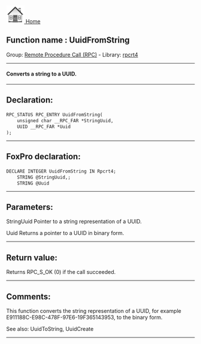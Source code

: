 [<img src="../../images/home.png"> Home ](https://github.com/VFPX/Win32API)  

## Function name : UuidFromString
Group: [Remote Procedure Call (RPC)](../../functions_group.md#Remote_Procedure_Call_(RPC))  -  Library: [rpcrt4](../../../libraries.md#rpcrt4)  
***  


#### Converts a string to a UUID.
***  


## Declaration:
```foxpro  
RPC_STATUS RPC_ENTRY UuidFromString(
	unsigned char __RPC_FAR *StringUuid,
	UUID __RPC_FAR *Uuid
);  
```  
***  


## FoxPro declaration:
```foxpro  
DECLARE INTEGER UuidFromString IN Rpcrt4;
	STRING @StringUuid,;
	STRING @Uuid  
```  
***  


## Parameters:
StringUuid
Pointer to a string representation of a UUID.

Uuid
Returns a pointer to a UUID in binary form.  
***  


## Return value:
Returns RPC_S_OK (0) if the call succeeded.  
***  


## Comments:
This function converts the string representation of a UUID, for example E911188C-E98C-478F-97E6-19F365143953, to the binary form.  
  
See also: UuidToString, UuidCreate   
  
***  

